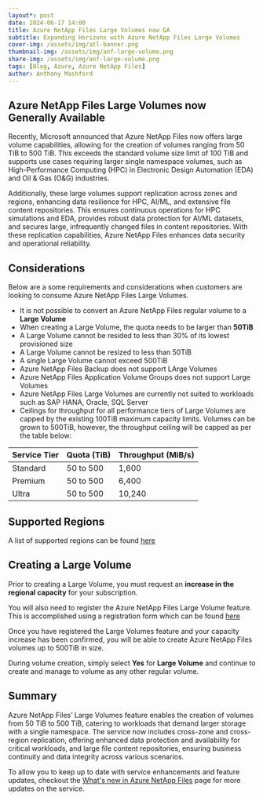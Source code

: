 ```yaml
---
layout*: post
date: 2024-06-17 14:00
title: Azure NetApp Files Large Volumes now GA
subtitle: Expanding Horizons with Azure NetApp Files Large Volumes
cover-img: /assets/img/atl-banner.png
thumbnail-img: /assets/img/anf-large-volume.png
share-img: /assets/img/anf-large-volume.png
tags: [Blog, Azure, Azure NetApp Files]
author: Anthony Mashford
---
```


## Azure NetApp Files Large Volumes now Generally Available

Recently, Microsoft announced that Azure NetApp Files now offers large volume capabilities, allowing for the creation of volumes ranging from 50 TiB to 500 TiB. This exceeds the standard volume size limit of 100 TiB and supports use cases requiring larger single namespace volumes, such as High-Performance Computing (HPC) in Electronic Design Automation (EDA) and Oil & Gas (O&G) industries.

Additionally, these large volumes support replication across zones and regions, enhancing data resilience for HPC, AI/ML, and extensive file content repositories. This ensures continuous operations for HPC simulations and EDA, provides robust data protection for AI/ML datasets, and secures large, infrequently changed files in content repositories. With these replication capabilities, Azure NetApp Files enhances data security and operational reliability.

## Considerations

Below are a some requirements and considerations when customers are looking to consume Azure NetApp Files Large Volumes.

- It is not possible to convert an Azure NetApp Files regular volume to a **Large Volume**
- When creating a Large Volume, the quota needs to be larger than **50TiB**
- A Large Volume cannot be resided to less than 30% of its lowest provisioned size
- A Large Volume cannot be resized to less than 50TiB
- A single Large Volume cannot exceed 500TiB
- Azure NetApp Files Backup does not support LArge Volumes
- Azure NetApp Files Application Volume Groups does not support Large Volumes
- Azure NetApp Files Large Volumes are currently not suited to workloads such as SAP HANA, Oracle, SQL Server
- Ceilings for throughput for all performance tiers of Large Volumes are capped by the existing 100TiB maximum capacity limits. Volumes can be grown to 500TiB, however, the throughput ceiling will be capped as per the table below:
  
| Service Tier | Quota (TiB) | Throughput (MiB/s) |
| ------------ | ----------- | ------------------ |
| Standard     | 50 to 500   | 1,600              |
| Premium      | 50 to 500   | 6,400              |
| Ultra        | 50 to 500   | 10,240             |

## Supported Regions

A list of supported regions can be found [here](https://learn.microsoft.com/en-us/azure/azure-netapp-files/large-volumes-requirements-considerations#supported-regions) 

## Creating a Large Volume

Prior to creating a Large Volume, you must request an **increase in the regional capacity** for your subscription.

You will also need to register the Azure NetApp Files Large Volume feature. This is accomplished using a registration form which can be found [here](https://forms.microsoft.com/pages/responsepage.aspx?id=v4j5cvGGr0GRqy180BHbR2Qj2eZL0mZPv1iKUrDGvc9UN09MRlQ2RUkzWDVWQTU4WlBaV0U2NDAxRCQlQCN0PWcu)

Once you have registered the Large Volumes feature and your capacity increase has been confirmed, you will be able to create Azure NetApp Files volumes up to 500TiB in size.

During volume creation, simply select **Yes** for **Large Volume** and continue to create and manage to volume as any other regular volume.

## Summary

Azure NetApp Files’ Large Volumes feature enables the creation of volumes from 50 TiB to 500 TiB, catering to workloads that demand larger storage with a single namespace. The service now includes cross-zone and cross-region replication, offering enhanced data protection and availability for critical workloads, and large file content repositories, ensuring business continuity and data integrity across various scenarios.

To allow you to keep up to date with service enhancements and feature updates, checkout the [What's new in Azure NetApp Files](https://learn.microsoft.com/en-us/azure/azure-netapp-files/whats-new) page for more updates on the service.
